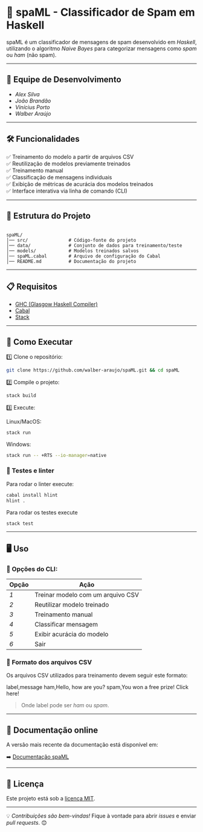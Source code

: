 # 🚀 spaML - Classificador de Spam em Haskell
spaML é um classificador de mensagens de spam desenvolvido em *Haskell*, utilizando o algoritmo *Naive Bayes* para categorizar mensagens como *spam* ou *ham* (não spam).

---

## 📌 Equipe de Desenvolvimento
- *Alex Silva*
- *João Brandão*
- *Vinícius Porto*
- *Walber Araújo*

---

## 🛠️ Funcionalidades
✅ Treinamento do modelo a partir de arquivos CSV  
✅ Reutilização de modelos previamente treinados  
✅ Treinamento manual  
✅ Classificação de mensagens individuais  
✅ Exibição de métricas de acurácia dos modelos treinados  
✅ Interface interativa via linha de comando (CLI)  

---

## 📁 Estrutura do Projeto

```

spaML/
│── src/               # Código-fonte do projeto
│── data/              # Conjunto de dados para treinamento/teste
│── models/            # Modelos treinados salvos
│── spaML.cabal        # Arquivo de configuração do Cabal
│── README.md          # Documentação do projeto
```

---

## 📋 Requisitos
- [GHC (Glasgow Haskell Compiler)](https://www.haskell.org/ghc/)
- [Cabal](https://www.haskell.org/cabal/)
- [Stack](https://docs.haskellstack.org/en/stable/README/)

---

## 🚀 Como Executar

1️⃣ Clone o repositório:
```sh
git clone https://github.com/walber-araujo/spaML.git && cd spaML
```

2️⃣ Compile o projeto:
```sh
stack build
```

3️⃣ Execute:


Linux/MacOS:

```sh
stack run
```

Windows:

```sh
stack run -- +RTS --io-manager=native
```


### 🧪 Testes e linter

Para rodar o linter execute:
```sh
cabal install hlint
hlint .
```

Para rodar os testes execute
```sh
stack test
```
---

## 🖥️ Uso

### 📌 Opções do CLI:
| Opção | Ação |
|---------|--------|
| *1* | Treinar modelo com um arquivo CSV |
| *2* | Reutilizar modelo treinado |
| *3* | Treinamento manual |
| *4* | Classificar mensagem |
| *5* | Exibir acurácia do modelo |
| *6* | Sair |

### 📂 Formato dos arquivos CSV
Os arquivos CSV utilizados para treinamento devem seguir este formato:

label,message
ham,Hello, how are you?
spam,You won a free prize! Click here!

> Onde label pode ser *ham* ou *spam*.

---

## 🔗 Documentação online

A versão mais recente da documentação está disponível em:

➡️ [Documentação spaML](https://walber-araujo.github.io/spaML/)

---

## 📜 Licença
Este projeto está sob a [licença MIT](https://opensource.org/licenses/MIT).

---

💡 *Contribuições são bem-vindas!* Fique à vontade para abrir *issues* e enviar *pull requests*. 😊
